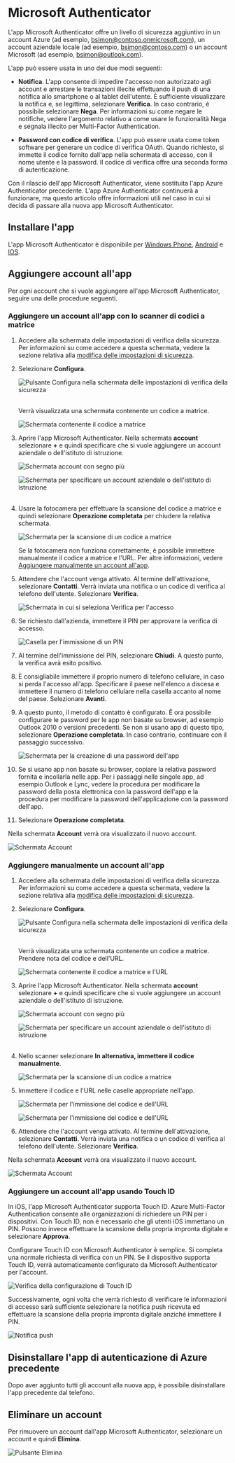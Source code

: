 <properties
	pageTitle="App Microsoft Authenticator per telefoni cellulari | Microsoft Azure"
	description="Informazioni su come effettuare l'aggiornamento alla versione più recente di Azure Authenticator."
	services="multi-factor-authentication"
	documentationCenter=""
	authors="kgremban"
	manager="femila"
	editor="curtland"/>  

<tags
	ms.service="multi-factor-authentication"
	ms.workload="identity"
	ms.tgt_pltfrm="na"
	ms.devlang="na"
	ms.topic="article"
	ms.date="08/22/2016"
	ms.author="kgremban"/>  

# Microsoft Authenticator

L'app Microsoft Authenticator offre un livello di sicurezza aggiuntivo in un account Azure (ad esempio, bsimon@contoso.onmicrosoft.com), un account aziendale locale (ad esempio, bsimon@contoso.com) o un account Microsoft (ad esempio, bsimon@outlook.com).

L'app può essere usata in uno dei due modi seguenti:

- **Notifica**. L'app consente di impedire l'accesso non autorizzato agli account e arrestare le transazioni illecite effettuando il push di una notifica allo smartphone o al tablet dell'utente. È sufficiente visualizzare la notifica e, se legittima, selezionare **Verifica**. In caso contrario, è possibile selezionare **Nega**. Per informazioni su come negare le notifiche, vedere l'argomento relativo a come usare le funzionalità Nega e segnala illecito per Multi-Factor Authentication.

- **Password con codice di verifica**. L'app può essere usata come token software per generare un codice di verifica OAuth. Quando richiesto, si immette il codice fornito dall'app nella schermata di accesso, con il nome utente e la password. Il codice di verifica offre una seconda forma di autenticazione.

Con il rilascio dell'app Microsoft Authenticator, viene sostituita l'app Azure Authenticator precedente. L'app Azure Authenticator continuerà a funzionare, ma questo articolo offre informazioni utili nel caso in cui si decida di passare alla nuova app Microsoft Authenticator.

## Installare l'app

L'app Microsoft Authenticator è disponibile per [Windows Phone](http://go.microsoft.com/fwlink/?Linkid=825071), [Android](http://go.microsoft.com/fwlink/?Linkid=825072) e [IOS](http://go.microsoft.com/fwlink/?Linkid=825073).

## Aggiungere account all'app

Per ogni account che si vuole aggiungere all'app Microsoft Authenticator, seguire una delle procedure seguenti.

### Aggiungere un account all'app con lo scanner di codici a matrice

1. Accedere alla schermata delle impostazioni di verifica della sicurezza. Per informazioni su come accedere a questa schermata, vedere la sezione relativa alla [modifica delle impostazioni di sicurezza](multi-factor-authentication-end-user-manage-settings.md).

2. Selezionare **Configura**.

	![Pulsante Configura nella schermata delle impostazioni di verifica della sicurezza](./media/multi-factor-authentication-azure-authenticator/azureauthe.png)  

	Verrà visualizzata una schermata contenente un codice a matrice.

	![Schermata contenente il codice a matrice](./media/multi-factor-authentication-azure-authenticator/barcode2.png)  

3. Aprire l'app Microsoft Authenticator. Nella schermata **account** selezionare **+** e quindi specificare che si vuole aggiungere un account aziendale o dell'istituto di istruzione.

	![Schermata account con segno più](./media/multi-factor-authentication-azure-authenticator/addaccount3.png)  

	![Schermata per specificare un account aziendale o dell'istituto di istruzione](./media/multi-factor-authentication-end-user-first-time-mobile-app/scan.png)  

4. Usare la fotocamera per effettuare la scansione del codice a matrice e quindi selezionare **Operazione completata** per chiudere la relativa schermata.

	![Schermata per la scansione di un codice a matrice](./media/multi-factor-authentication-end-user-first-time-mobile-app/scan2.png)  

	Se la fotocamera non funziona correttamente, è possibile immettere manualmente il codice a matrice e l'URL. Per altre informazioni, vedere [Aggiungere manualmente un account all'app](#add-an-account-to-the-app-manually).

5. Attendere che l'account venga attivato. Al termine dell'attivazione, selezionare **Contatti**. Verrà inviata una notifica o un codice di verifica al telefono dell'utente. Selezionare **Verifica**.

	![Schermata in cui si seleziona Verifica per l'accesso](./media/multi-factor-authentication-end-user-first-time-mobile-app/verify.png)  

6. Se richiesto dall'azienda, immettere il PIN per approvare la verifica di accesso.

	![Casella per l'immissione di un PIN](./media/multi-factor-authentication-end-user-first-time-mobile-app/scan3.png)  

7. Al termine dell'immissione del PIN, selezionare **Chiudi**. A questo punto, la verifica avrà esito positivo.
8. È consigliabile immettere il proprio numero di telefono cellulare, in caso si perda l'accesso all'app. Specificare il paese nell'elenco a discesa e immettere il numero di telefono cellulare nella casella accanto al nome del paese. Selezionare **Avanti**.
9. A questo punto, il metodo di contatto è configurato. È ora possibile configurare le password per le app non basate su browser, ad esempio Outlook 2010 o versioni precedenti. Se non si usano app di questo tipo, selezionare **Operazione completata**. In caso contrario, continuare con il passaggio successivo.

	![Schermata per la creazione di una password dell'app](./media/multi-factor-authentication-end-user-first-time-mobile-app/step4.png)  

10. Se si usano app non basate su browser, copiare la relativa password fornita e incollarla nelle app. Per i passaggi nelle singole app, ad esempio Outlook e Lync, vedere la procedura per modificare la password della posta elettronica con la password dell'app e la procedura per modificare la password dell'applicazione con la password dell'app.
11. Selezionare **Operazione completata**.

Nella schermata **Account** verrà ora visualizzato il nuovo account.

![Schermata Account](./media/multi-factor-authentication-azure-authenticator/accounts.png)  

### Aggiungere manualmente un account all'app

1. Accedere alla schermata delle impostazioni di verifica della sicurezza. Per informazioni su come accedere a questa schermata, vedere la sezione relativa alla [modifica delle impostazioni di sicurezza](multi-factor-authentication-end-user-manage-settings.md).

2. Selezionare **Configura**.

	![Pulsante Configura nella schermata delle impostazioni di verifica della sicurezza](./media/multi-factor-authentication-azure-authenticator/azureauthe.png)  

	Verrà visualizzata una schermata contenente un codice a matrice. Prendere nota del codice e dell'URL.

	![Schermata contenente il codice a matrice e l'URL](./media/multi-factor-authentication-azure-authenticator/barcode2.png)  

3. Aprire l'app Microsoft Authenticator. Nella schermata **account** selezionare **+** e quindi specificare che si vuole aggiungere un account aziendale o dell'istituto di istruzione.

	![Schermata account con segno più](./media/multi-factor-authentication-azure-authenticator/addaccount3.png)  

	![Schermata per specificare un account aziendale o dell'istituto di istruzione](./media/multi-factor-authentication-end-user-first-time-mobile-app/scan.png)  

4. Nello scanner selezionare **In alternativa, immettere il codice manualmente**.

	![Schermata per la scansione di un codice a matrice](./media/multi-factor-authentication-end-user-first-time-mobile-app/scan2.png)  

5. Immettere il codice e l'URL nelle caselle appropriate nell'app.

	![Schermata per l'immissione del codice e dell'URL](./media/multi-factor-authentication-azure-authenticator/manual.png)  

	![Schermata per l'immissione del codice e dell'URL](./media/multi-factor-authentication-end-user-first-time-mobile-app/addaccount2.png)

6. Attendere che l'account venga attivato. Al termine dell'attivazione, selezionare **Contatti**. Verrà inviata una notifica o un codice di verifica al telefono dell'utente. Selezionare **Verifica**.

Nella schermata **Account** verrà ora visualizzato il nuovo account.

![Schermata Account](./media/multi-factor-authentication-azure-authenticator/accounts.png)  

### Aggiungere un account all'app usando Touch ID

In iOS, l'app Microsoft Authenticator supporta Touch ID. Azure Multi-Factor Authentication consente alle organizzazioni di richiedere un PIN per i dispositivi. Con Touch ID, non è necessario che gli utenti iOS immettano un PIN. Possono invece effettuare la scansione della propria impronta digitale e selezionare **Approva**.

Configurare Touch ID con Microsoft Authenticator è semplice. Si completa una normale richiesta di verifica con un PIN. Se il dispositivo supporta Touch ID, verrà automaticamente configurato da Microsoft Authenticator per l'account.

![Verifica della configurazione di Touch ID](./media/multi-factor-authentication-azure-authenticator/touchid1.png)  

Successivamente, ogni volta che verrà richiesto di verificare le informazioni di accesso sarà sufficiente selezionare la notifica push ricevuta ed effettuare la scansione della propria impronta digitale anziché immettere il PIN.

![Notifica push](./media/multi-factor-authentication-azure-authenticator/touchid2.png)  

## Disinstallare l'app di autenticazione di Azure precedente

Dopo aver aggiunto tutti gli account alla nuova app, è possibile disinstallare l'app precedente dal telefono.

## Eliminare un account

Per rimuovere un account dall'app Microsoft Authenticator, selezionare un account e quindi **Elimina**.

![Pulsante Elimina](./media/multi-factor-authentication-azure-authenticator/remove.png)  

<!---HONumber=AcomDC_0921_2016-->
